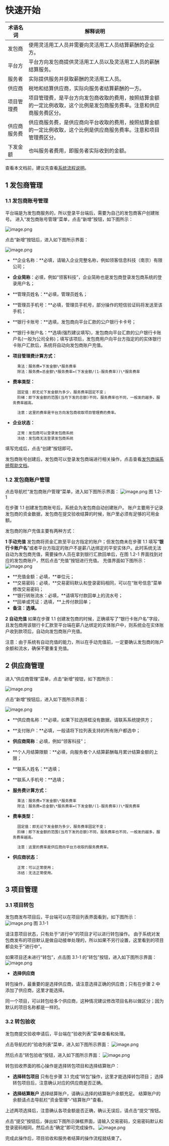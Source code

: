 # 快速开始

| 术语名词     | 解释说明                                                                                                               |
| ------------ | ---------------------------------------------------------------------------------------------------------------------- |
| 发包商       | 使用灵活用工人员并需要向灵活用工人员结算薪酬的企业方。                                                                 |
| 平台方       | 平台方向发包商提供灵活用工人员以及灵活用工人员的薪酬结算服务。                                                         |
| 服务者       | 实际提供服务并获取薪酬的灵活用工人员。                                                                                 |
| 供应商       | 税地和结算供应商，实际向服务者结算薪酬的一方。                                                                         |
| 项目管理费   | 项目管理费，是平台方向发包商收取的费用，按照结算金额的一定比例收取，这个比例是发包商服务费率。注意和供应商服务费区分。 |
| 供应商服务费 | 供应商服务费，是供应商向平台收取的费用，按照结算金额的一定比例收取，这个比例是供应商服务费率。注意和项目管理费区分。   |
| 下发金额     | 也叫服务者费用，即服务者实际收到的金额。                                                                               |

查看本文档前，建议先查看[系统流程说明](quickStart/系统流程说明.md)。

## 1 发包商管理

### 1.1 发包商账号管理

平台端是为发包商服务的，所以登录平台端后，需要为自己的发包商客户创建账号。
进入“发包商账号管理”菜单，点击“新增”按钮，如下图所示：

![image.png](../assets/ksks1.1-1.png)

点击“新增”按钮后，进入如下图所示界面：

![image.png](../assets/ksks1.1-2.png)

- **企业名称：**必填，请输入企业完整名称，例如领客信息科技（南京）有限公司；
- **企业简称**：必填，例如“领客科技”，企业简称也是发包商登录发包商系统的登录用户名；
- **管理员姓名：**必填，管理员姓名；
- **管理员手机号：**必填，管理员手机号，部分操作的短信验证码将发送至该手机；
- **银行卡账号：**选填，发包商向平台汇款的公户银行卡卡号；
- **银行卡账户名：**选填(强烈建议填写)，发包商向平台汇款的公户银行卡账户名(一般为公司全称)；填写该项后，发包商用户向平台方指定的的实体银行卡账户汇款后，系统将自动向发包商账户充值。
- **项目管理费计算方式：**

      	乘法：服务费=下发金额\*服务费率
      	除法：服务费=总金额\*服务费率=(下发金额/(1-服务费率))\*服务费率

- **费率类型：**

      	固定值：即无论下发金额为多少，服务费率固定不变；
      	阶梯：即下发金额的范围(当月下发的总额)不同，服务费率也不同，一般发的越多，服务费率越高。

      	注意：这里的费率是平台方向发包商收取项目管理费的费率。

- **企业状态：**

      	正常：发包商可以登录发包商系统
      	冻结：发包商无法登录发包商系统

填写完成后，点击“创建”按钮即可。

发包商账号创建后，发包商可以登录发包商端进行相关操作，点击查看[发包商端系统帮助文档](http://doc.linker-union.com/quickStart/%E5%BF%AB%E9%80%9F%E5%BC%80%E5%A7%8B.html)。

### 1.2 发包商账户管理

点击导航栏“发包商账户管理”菜单，进入如下图所示界面：
![image.png](../assets/ksks1.2-1.png)
图 1.2-1

在步骤 1.1 创建发包商账号后，系统会为发包商自动创建账户。
账户主要用于记录发包商的资金数据，发包商在提交验收结算的时候，账户里必须有足够的可用金额。

发包商的账户充值主要有两种方式：

**1 手动充值**
发包商将资金汇款至平台方指定的账户；但发包商未在步骤 1.1 填写“**银行卡账户名**”或者平台方指定的账户不是薪八达绑定的平安实体户。此时系统无法自动为发包商充值，需要操作人员在拿到银行汇款回单后，在图 1.2-1 界面找到对应的发包商账户，然后点击“充值”按钮进行充值。
充值界面如下图所示：
![image.png](../assets/ksks1.2-2.png)

- **充值金额：必填，**单位元；
- **交易密码：必填，**交易密码默认和登录密码相同，可以在“账号信息”菜单修改交易密码；
- **银行转账流水：必填，**请填写付款回单上的流水号；
- **回单或凭证：选填，**上传付款回单；
- **备注：**选填**。**

**2 自动充值**
如果在步骤 1.1 创建发包商的时候，正确填写了“银行卡账户名”字段，且发包商用该银行卡汇款至平台端在薪八达绑定的实体账户中，则系统会在实体账户收到款项后，自动向发包商账户充值。

注意：由于系统有自动充值的能力，所以在手动充值前，一定要确认发包商的账户余额和流水，确保不要重复充值。

## 2 供应商管理

进入“供应商管理”菜单，点击“新增”按钮，如下图所示：

![image.png](../assets/ksks2-1.png)

点击“新增”按钮后，进入如下图所示界面：

![image.png](../assets/ksks2-2.png)

- **供应商名称：**必填，如果下拉选择框没有数据，请联系系统提供方；
- **支付账户：**必填，一般请将下拉列表支持的所有账户都选中；
- **供应商简称**：必填，例如“领客科技”；
- **个人月结算限额：**必填，向服务者个人结算薪酬每月累计结算金额的上限；
- **联系人姓名：**选填；
- **联系人手机号：**选填；
- **服务费计算方式：**

      	乘法：服务费=下发金额\*服务费率
      	除法：服务费=总金额\*服务费率=(下发金额/(1-服务费率))\*服务费率

- **费率类型：**

      	固定值：即无论下发金额为多少，服务费率固定不变；
      	阶梯：即下发金额的范围(当月下发的总额)不同，服务费率也不同，一般发的越多，服务费率越高。

      	注意：这里的费率是供应商向平台方收取的服务费费率。

- **供应商状态：**

      	正常：可以正常使用；
      	冻结：无法正常使用。

## 3 项目管理

### 3.1 项目转包

发包商发布项目后，平台端可以在项目列表界面看到，如下图所示：
![image.png](../assets/ksks3.1-1.png)
图 3.1-1

请注意项目状态，只有处于“进行中”的项目才可以进行转包操作。
由于系统对发包商发布的项目默认是做自动接单处理的，所以如果不另行设置，这里看到的项目都会处于“进行中”。

如果项目还未进行“转包”，点击图 3.1-1 的“转包”按钮，进入如下图所示界面：
![image.png](../assets/ksks3.1-2.png)

- **选择供应商**

转包操作，最重要的是选择供应商，请注意选择正确的供应商；只有在步骤 2 中添加了供应商，这里才能选择。

同一个项目，可以转包给多个供应商，这种情况建议修改项目名称以做区分；因为默认的项目名称都是一样的。

### 3.2 转包验收

发包商提交验收申请后，平台端在“验收列表”菜单查看和处理。

点击导航栏的“验收列表”菜单，进入如下图所示界面：
![image.png](../assets/ksks3.2-1.png)

然后点击“转包验收”按钮，进入如下图所示界面：
![image.png](../assets/ksks3.2-2.png)

转包验收界面的核心操作是选择转包项目和选择结算账户：

- **选择转包项目**
  只有在步骤 3.1 完成“转包”操作，这里才能选择转包项目；
  选择转包项目后，注意确认对应的供应商是否正确。

- **选择结算账户**
  选择结算账户，请确认选择的结算账户余额充足。
  结算账户的余额请点击导航栏“资金管理”-“结算账户”查看。

上述两项选择后，注意确认各项金额是否正确，确认无误后，请点击“提交”按钮。

点击“提交”按钮后，弹出如下图所示弹框界面，请输入交易密码，交易密码默认和登录密码相同，然后点击“确定”即可完成操作。
![image.png](../assets/ksks3.2-3.png)

完成此操作后，项目验收和服务者结算的操作流程就结束了。
